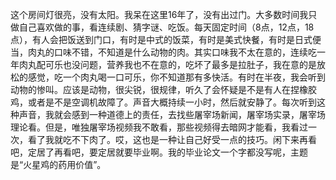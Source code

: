 这个房间灯很亮，没有太阳。我呆在这里16年了，没有出过门。大多数时间我只做自己喜欢做的事，看连续剧、猜字谜、吃饭。每天固定时间（8点，12点，18点），有人会把饭送到门口，有时是中式的饭菜，有时是美式快餐，有时是日式便当，肉丸的口味不错，不知道是什么动物的肉。其实口味我不太在意的，连续吃一年肉丸配可乐也没问题，营养我也不在意的，吃坏了最多是拉肚子，我在意的是放松的感觉，吃一个肉丸喝一口可乐，你不知道那有多快活。有时在半夜，我会听到动物的惨叫。应该是动物，很尖锐，很规律，听久了会怀疑是不是有人在捏橡胶鸡，或者是不是空调机故障了。声音大概持续一小时，然后就安静了。每次听到这种声音，我就会感到一种道德上的责任，去找些屠宰场新闻，屠宰场实录，屠宰场理论看。但是，唯独屠宰场视频我不敢看，那些视频得去暗网才能看，我看过一次，看了我就吃不下肉了。哎，这也是一种让自己好受一点的技巧。闲下来再看吧，定居了再看吧，要定居就要毕业啊。我的毕业论文一个字都没写呢，主题是“火星鸡的药用价值”。
